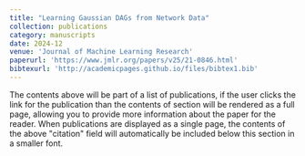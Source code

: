 ```yaml
---
title: "Learning Gaussian DAGs from Network Data"
collection: publications
category: manuscripts
date: 2024-12
venue: 'Journal of Machine Learning Research'
paperurl: 'https://www.jmlr.org/papers/v25/21-0846.html'
bibtexurl: 'http://academicpages.github.io/files/bibtex1.bib'
---
```

The contents above will be part of a list of publications, if the user clicks the link for the publication than the contents of section will be rendered as a full page, allowing you to provide more information about the paper for the reader. When publications are displayed as a single page, the contents of the above "citation" field will automatically be included below this section in a smaller font.
